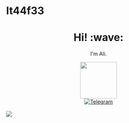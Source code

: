 # It44f33
<h1 align='center'> Hi! :wave:</h1>
<p align='center'>
I'm Ali.
</p>
<div id="header" align="center">
  <img src="https://media.giphy.com/media/M9gbBd9nbDrOTu1Mqx/giphy.gif" width="100"/>
  <div id="badges">
  <a href="https://t.me/aligoogo">
    <img src="https://img.shields.io/badge/telegram-blue?style=for-the-badge&logo=telegram&logoColor=white" alt="Telegram"/>
  </a>
</div>
</div>


<br>

<img src="https://github-readme-stats.vercel.app/api?username=44f33&show_icons=true&bg_color=30,e96443,904e95&title_color=aef&text_color=aef&count_private=true">
